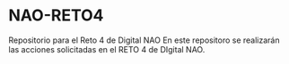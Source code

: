 # NAO-RETO4
Repositorio para el Reto 4 de Digital NAO 
En este repositoro se realizarán las acciones solicitadas en el RETO 4 de DIgital NAO.

